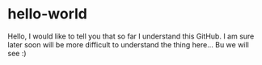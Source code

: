 # hello-world
Hello,
I would like to tell you that so far I understand this GitHub. I am sure later soon will be more difficult to understand the thing here... Bu we will see :)
